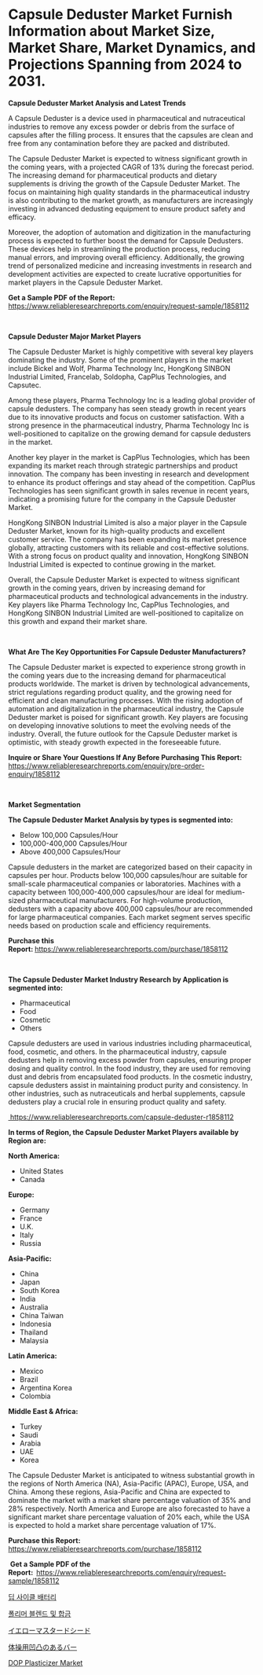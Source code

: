 <p><h1>Capsule Deduster Market Furnish Information about Market Size, Market Share, Market Dynamics, and Projections Spanning from 2024 to 2031.</h1></p><p><strong>Capsule Deduster Market Analysis and Latest Trends</strong></p>
<p><p>A Capsule Deduster is a device used in pharmaceutical and nutraceutical industries to remove any excess powder or debris from the surface of capsules after the filling process. It ensures that the capsules are clean and free from any contamination before they are packed and distributed.</p><p>The Capsule Deduster Market is expected to witness significant growth in the coming years, with a projected CAGR of 13% during the forecast period. The increasing demand for pharmaceutical products and dietary supplements is driving the growth of the Capsule Deduster Market. The focus on maintaining high quality standards in the pharmaceutical industry is also contributing to the market growth, as manufacturers are increasingly investing in advanced dedusting equipment to ensure product safety and efficacy.</p><p>Moreover, the adoption of automation and digitization in the manufacturing process is expected to further boost the demand for Capsule Dedusters. These devices help in streamlining the production process, reducing manual errors, and improving overall efficiency. Additionally, the growing trend of personalized medicine and increasing investments in research and development activities are expected to create lucrative opportunities for market players in the Capsule Deduster Market.</p></p>
<p><strong>Get a Sample PDF of the Report:&nbsp;</strong> <a href="https://www.reliableresearchreports.com/enquiry/request-sample/1858112">https://www.reliableresearchreports.com/enquiry/request-sample/1858112</a></p>
<p>&nbsp;</p>
<p><strong>Capsule Deduster Major Market Players</strong></p>
<p><p>The Capsule Deduster Market is highly competitive with several key players dominating the industry. Some of the prominent players in the market include Bickel and Wolf, Pharma Technology Inc, HongKong SINBON Industrial Limited, Francelab, Soldopha, CapPlus Technologies, and Capsutec.</p><p>Among these players, Pharma Technology Inc is a leading global provider of capsule dedusters. The company has seen steady growth in recent years due to its innovative products and focus on customer satisfaction. With a strong presence in the pharmaceutical industry, Pharma Technology Inc is well-positioned to capitalize on the growing demand for capsule dedusters in the market.</p><p>Another key player in the market is CapPlus Technologies, which has been expanding its market reach through strategic partnerships and product innovation. The company has been investing in research and development to enhance its product offerings and stay ahead of the competition. CapPlus Technologies has seen significant growth in sales revenue in recent years, indicating a promising future for the company in the Capsule Deduster Market.</p><p>HongKong SINBON Industrial Limited is also a major player in the Capsule Deduster Market, known for its high-quality products and excellent customer service. The company has been expanding its market presence globally, attracting customers with its reliable and cost-effective solutions. With a strong focus on product quality and innovation, HongKong SINBON Industrial Limited is expected to continue growing in the market.</p><p>Overall, the Capsule Deduster Market is expected to witness significant growth in the coming years, driven by increasing demand for pharmaceutical products and technological advancements in the industry. Key players like Pharma Technology Inc, CapPlus Technologies, and HongKong SINBON Industrial Limited are well-positioned to capitalize on this growth and expand their market share.</p></p>
<p>&nbsp;</p>
<p><strong>What Are The Key Opportunities For Capsule Deduster Manufacturers?</strong></p>
<p><p>The Capsule Deduster market is expected to experience strong growth in the coming years due to the increasing demand for pharmaceutical products worldwide. The market is driven by technological advancements, strict regulations regarding product quality, and the growing need for efficient and clean manufacturing processes. With the rising adoption of automation and digitalization in the pharmaceutical industry, the Capsule Deduster market is poised for significant growth. Key players are focusing on developing innovative solutions to meet the evolving needs of the industry. Overall, the future outlook for the Capsule Deduster market is optimistic, with steady growth expected in the foreseeable future.</p></p>
<p><strong>Inquire or Share Your Questions If Any Before Purchasing This Report:</strong> <a href="https://www.reliableresearchreports.com/enquiry/pre-order-enquiry/1858112">https://www.reliableresearchreports.com/enquiry/pre-order-enquiry/1858112</a></p>
<p>&nbsp;</p>
<p><strong>Market Segmentation</strong></p>
<p><strong>The Capsule Deduster Market Analysis by types is segmented into:</strong></p>
<p><ul><li>Below 100,000 Capsules/Hour</li><li>100,000-400,000 Capsules/Hour</li><li>Above 400,000 Capsules/Hour</li></ul></p>
<p><p>Capsule dedusters in the market are categorized based on their capacity in capsules per hour. Products below 100,000 capsules/hour are suitable for small-scale pharmaceutical companies or laboratories. Machines with a capacity between 100,000-400,000 capsules/hour are ideal for medium-sized pharmaceutical manufacturers. For high-volume production, dedusters with a capacity above 400,000 capsules/hour are recommended for large pharmaceutical companies. Each market segment serves specific needs based on production scale and efficiency requirements.</p></p>
<p><strong>Purchase this Report:&nbsp;</strong><a href="https://www.reliableresearchreports.com/purchase/1858112">https://www.reliableresearchreports.com/purchase/1858112</a></p>
<p>&nbsp;</p>
<p><strong>The Capsule Deduster Market Industry Research by Application is segmented into:</strong></p>
<p><ul><li>Pharmaceutical</li><li>Food</li><li>Cosmetic</li><li>Others</li></ul></p>
<p><p>Capsule dedusters are used in various industries including pharmaceutical, food, cosmetic, and others. In the pharmaceutical industry, capsule dedusters help in removing excess powder from capsules, ensuring proper dosing and quality control. In the food industry, they are used for removing dust and debris from encapsulated food products. In the cosmetic industry, capsule dedusters assist in maintaining product purity and consistency. In other industries, such as nutraceuticals and herbal supplements, capsule dedusters play a crucial role in ensuring product quality and safety.</p></p>
<p><a href="https://www.reliableresearchreports.com/capsule-deduster-r1858112">&nbsp;https://www.reliableresearchreports.com/capsule-deduster-r1858112</a></p>
<p><strong>In terms of Region, the Capsule Deduster Market Players available by Region are:</strong></p>
<p>
    <p> <strong> North America: </strong>
        <ul>
            <li>United States</li>
            <li>Canada</li>
        </ul>
        </p> 
    <p> <strong> Europe: </strong>
        <ul>
            <li>Germany</li>
            <li>France</li>
            <li>U.K.</li>
            <li>Italy</li>
            <li>Russia</li>
        </ul>
        </p> 
    <p> <strong> Asia-Pacific: </strong>
        <ul>
            <li>China</li>
            <li>Japan</li>
            <li>South Korea</li>
            <li>India</li>
            <li>Australia</li>
            <li>China Taiwan</li>
            <li>Indonesia</li>
            <li>Thailand</li>
            <li>Malaysia</li>
        </ul>
        </p> 
    <p> <strong> Latin America: </strong>
        <ul>
            <li>Mexico</li>
            <li>Brazil</li>
            <li>Argentina Korea</li>
            <li>Colombia</li>
        </ul>
        </p> 
    <p> <strong> Middle East & Africa: </strong>
        <ul>
            <li>Turkey</li>
            <li>Saudi</li>
            <li>Arabia</li>
            <li>UAE</li>
            <li>Korea</li>
        </ul>
    </p>
    </p>
<p><p>The Capsule Deduster Market is anticipated to witness substantial growth in the regions of North America (NA), Asia-Pacific (APAC), Europe, USA, and China. Among these regions, Asia-Pacific and China are expected to dominate the market with a market share percentage valuation of 35% and 28% respectively. North America and Europe are also forecasted to have a significant market share percentage valuation of 20% each, while the USA is expected to hold a market share percentage valuation of 17%.</p></p>
<p><strong>Purchase this Report: </strong><a href="https://www.reliableresearchreports.com/purchase/1858112">https://www.reliableresearchreports.com/purchase/1858112</a></p>
<p>&nbsp;<strong>Get a Sample PDF of the Report:&nbsp;&nbsp;</strong><a href="https://www.reliableresearchreports.com/enquiry/request-sample/1858112">https://www.reliableresearchreports.com/enquiry/request-sample/1858112</a></p>
<p><strong></strong></p>
<p><p><a href="https://medium.com/@jenniferstanley2022/%EC%8B%AC%EC%B8%B5-%EC%82%AC%EC%9D%B4%ED%81%B4-%EB%B0%B0%ED%84%B0%EB%A6%AC-%EC%8B%9C%EC%9E%A5-%EC%84%B1%EA%B3%B5%EC%A0%81%EC%9D%B8-%EB%B9%84%EC%A6%88%EB%8B%88%EC%8A%A4-%EC%A0%84%EB%9E%B5%EC%9D%98-%EC%97%B4%EC%87%A0-2031%EB%85%84%EA%B9%8C%EC%A7%80-%EC%98%88%EC%B8%A1-8098842db4c4">딥 사이클 배터리</a></p><p><a href="https://medium.com/@crumbles67678/%ED%8F%B4%EB%A6%AC%EB%A8%B8-%EB%B8%94%EB%A0%8C%EB%93%9C-%EB%B0%8F-%ED%95%A9%EA%B8%88-%EC%8B%9C%EC%9E%A5-%EA%B7%9C%EB%AA%A8-cagr-%ED%8A%B8%EB%A0%8C%EB%93%9C-2024-2030-3122432f3037">폴리머 블렌드 및 합금</a></p><p><a href="https://github.com/pepo3k/Market-Research-Report-List-1/blob/main/644281532436.md">イエローマスタードシード</a></p><p><a href="https://github.com/vhemk0794148/Market-Research-Report-List-1/blob/main/332907532435.md">体操用凹凸のあるバー</a></p><p><a href="https://issuu.com/reportprime-2/docs/dop-plasticizer-market-size-2030.pptx">DOP Plasticizer Market</a></p></p>